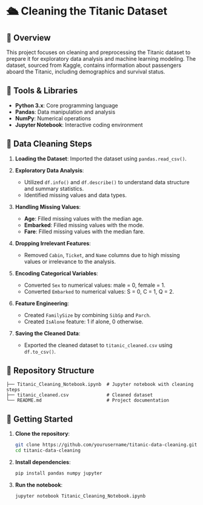 # 🛳 Cleaning the Titanic Dataset

## 📖 Overview

This project focuses on cleaning and preprocessing the Titanic dataset to prepare it for exploratory data analysis and machine learning modeling. The dataset, sourced from Kaggle, contains information about passengers aboard the Titanic, including demographics and survival status.

## 🧰 Tools & Libraries

- **Python 3.x**: Core programming language
- **Pandas**: Data manipulation and analysis
- **NumPy**: Numerical operations
- **Jupyter Notebook**: Interactive coding environment

## 🧹 Data Cleaning Steps

1. **Loading the Dataset**: Imported the dataset using `pandas.read_csv()`.

2. **Exploratory Data Analysis**:
   - Utilized `df.info()` and `df.describe()` to understand data structure and summary statistics.
   - Identified missing values and data types.

3. **Handling Missing Values**:
   - **Age**: Filled missing values with the median age.
   - **Embarked**: Filled missing values with the mode.
   - **Fare**: Filled missing values with the median fare.

4. **Dropping Irrelevant Features**:
   - Removed `Cabin`, `Ticket`, and `Name` columns due to high missing values or irrelevance to the analysis.

5. **Encoding Categorical Variables**:
   - Converted `Sex` to numerical values: male = 0, female = 1.
   - Converted `Embarked` to numerical values: S = 0, C = 1, Q = 2.

6. **Feature Engineering**:
   - Created `FamilySize` by combining `SibSp` and `Parch`.
   - Created `IsAlone` feature: 1 if alone, 0 otherwise.

7. **Saving the Cleaned Data**:
   - Exported the cleaned dataset to `titanic_cleaned.csv` using `df.to_csv()`.

## 📁 Repository Structure

```
├── Titanic_Cleaning_Notebook.ipynb  # Jupyter notebook with cleaning steps
├── titanic_cleaned.csv              # Cleaned dataset
└── README.md                        # Project documentation
```

## 🚀 Getting Started

1. **Clone the repository**:
   ```bash
   git clone https://github.com/yourusername/titanic-data-cleaning.git
   cd titanic-data-cleaning
   ```

2. **Install dependencies**:
   ```bash
   pip install pandas numpy jupyter
   ```

3. **Run the notebook**:
   ```bash
   jupyter notebook Titanic_Cleaning_Notebook.ipynb
   ```
